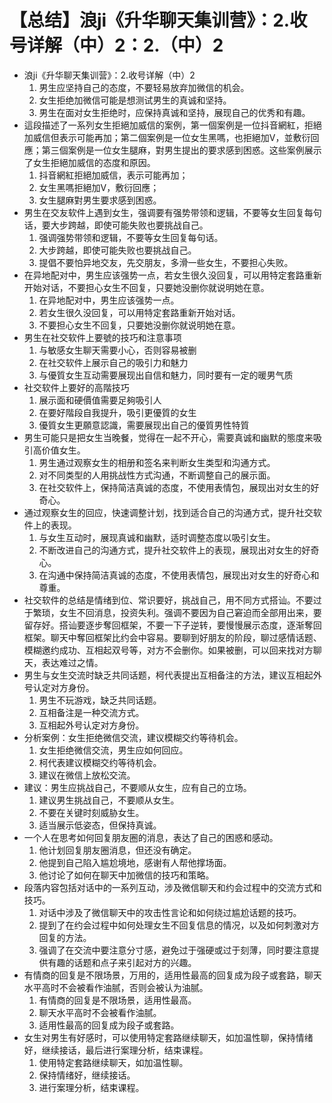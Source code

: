 # 【总结】浪ji《升华聊天集训营》：2.收号详解（中）2：2.（中）2

-   浪ji《升华聊天集训营》：2.收号详解（中）2
    1.  男生应坚持自己的态度，不要轻易放弃加微信的机会。
    2.  女生拒绝加微信可能是想测试男生的真诚和坚持。
    3.  男生在面对女生拒绝时，应保持真诚和坚持，展现自己的优秀和有趣。
-   這段描述了一系列女生拒絕加威信的案例，第一個案例是一位抖音網紅，拒絕加威信但表示可能再加；第二個案例是一位女生黑嗎，也拒絕加V，並敷衍回應；第三個案例是一位女生腿麻，對男生提出的要求感到困惑。这些案例展示了女生拒絕加威信的态度和原因。
    1.  抖音網紅拒絕加威信，表示可能再加；
    2.  女生黑嗎拒絕加V，敷衍回應；
    3.  女生腿麻對男生要求感到困惑。
-   男生在交友软件上遇到女生，强调要有强势带领和逻辑，不要等女生回复每句话，要大步跨越，即使可能失败也要挑战自己。
    1.  强调强势带领和逻辑，不要等女生回复每句话。
    2.  大步跨越，即使可能失败也要挑战自己。
    3.  提倡不要怕异地交友，先交朋友，多滑一些女生，不要担心失败。
-   在异地配对中，男生应该强势一点，若女生很久没回复，可以用特定套路重新开始对话，不要担心女生不回复，只要她没删你就说明她在意。
    1.  在异地配对中，男生应该强势一点。
    2.  若女生很久没回复，可以用特定套路重新开始对话。
    3.  不要担心女生不回复，只要她没删你就说明她在意。
-   男生在社交软件上要號的技巧和注意事项
    1.  与敏感女生聊天需要小心，否则容易被删
    2.  在社交软件上展示自己的吸引力和魅力
    3.  与優質女生互动需要展现出自信和魅力，同时要有一定的暖男气质
-   社交软件上要好的高階技巧
    1.  展示面和硬價值需要足夠吸引人
    2.  在要好階段自我提升，吸引更優質的女生
    3.  優質女生更願意認識，需要展现出自己的優質男性特質
-   男生可能只是把女生当晚餐，觉得在一起不开心，需要真诚和幽默的態度来吸引高价值女生。
    1.  男生通过观察女生的相册和签名来判断女生类型和沟通方式。
    2.  对不同类型的人用挑战性方式沟通，不断调整自己的展示面。
    3.  在社交软件上，保持简洁真诚的态度，不使用表情包，展现出对女生的好奇心。
-   通过观察女生的回应，快速调整计划，找到适合自己的沟通方式，提升社交软件上的表现。
    1.  与女生互动时，展现真诚和幽默，适时调整态度以吸引女生。
    2.  不断改进自己的沟通方式，提升社交软件上的表现，展现出对女生的好奇心。
    3.  在沟通中保持简洁真诚的态度，不使用表情包，展现出对女生的好奇心和尊重。
-   社交软件的总结是情绪到位、常识要好，挑战自己，用不同方式搭讪。不要过于繁琐，女生不回消息，投资失利。强调不要因为自己窘迫而全部用出来，要留存好。搭讪要逐步奪回框架，不要一下子逆转，要慢慢展示态度，逐渐奪回框架。聊天中奪回框架比约会中容易。要聊到好朋友的阶段，聊过感情话题、模糊邀约成功、互相起双号等，对方不会删你。如果被删，可以回来找对方聊天，表达难过之情。
-   男生与女生交流时缺乏共同话题，柯代表提出互相备注的方法，建议互相起外号认定对方身份。
    1.  男生不玩游戏，缺乏共同话题。
    2.  互相备注是一种交流方式。
    3.  互相起外号认定对方身份。
-   分析案例：女生拒绝微信交流，建议模糊交约等待机会。
    1.  女生拒绝微信交流，男生应如何回应。
    2.  柯代表建议模糊交约等待机会。
    3.  建议在微信上放松交流。
-   建议：男生应挑战自己，不要顺从女生，应有自己的立场。
    1.  建议男生挑战自己，不要顺从女生。
    2.  不要在关键时刻威胁女生。
    3.  适当展示低姿态，但保持真诚。
-   一个人在思考如何回复朋友圈的消息，表达了自己的困惑和感动。
    1.  他计划回复朋友圈消息，但还没有确定。
    2.  他提到自己陷入尴尬境地，感谢有人帮他撑场面。
    3.  他讨论了如何在聊天中加微信的技巧和策略。
-   段落内容包括对话中的一系列互动，涉及微信聊天和约会过程中的交流方式和技巧。
    1.  对话中涉及了微信聊天中的攻击性言论和如何绕过尴尬话题的技巧。
    2.  提到了在约会过程中如何处理女生不回复信息的情况，以及如何刺激对方回复的方法。
    3.  强调了在交流中要注意分寸感，避免过于强硬或过于刻薄，同时要注意提供有趣的话题和点子来引起对方的兴趣。
-   有情商的回复是不限场景，万用的，适用性最高的回复成为段子或套路，聊天水平高时不会被看作油腻，否则会被认为油腻。
    1.  有情商的回复是不限场景，适用性最高。
    2.  聊天水平高时不会被看作油腻。
    3.  适用性最高的回复成为段子或套路。
-   女生对男生有好感时，可以使用特定套路继续聊天，如加温性聊，保持情绪好，继续接话，最后进行案理分析，结束课程。
    1.  使用特定套路继续聊天，如加温性聊。
    2.  保持情绪好，继续接话。
    3.  进行案理分析，结束课程。